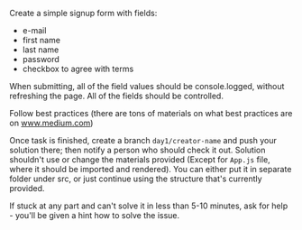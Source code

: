 Create a simple signup form with fields:

- e-mail
- first name
- last name
- password
- checkbox to agree with terms

When submitting, all of the field values should be console.logged, without refreshing the page. All of the fields should be controlled.

Follow best practices (there are tons of materials on what best practices are on www.medium.com)

Once task is finished, create a branch `day1/creator-name` and push your solution there; then notify a person who should check it out.
Solution shouldn't use or change the materials provided (Except for `App.js` file, where it should be imported and rendered). You can either put it in separate folder under src, or just continue using the structure that's currently provided. 

If stuck at any part and can't solve it in less than 5-10 minutes, ask for help - you'll be given a hint how to solve the issue.
